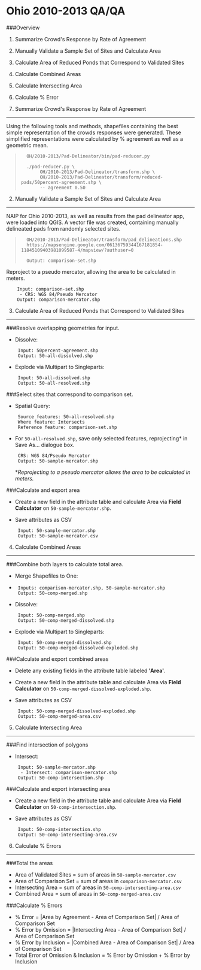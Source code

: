 Ohio 2010-2013 QA/QA
=====================
###Overview
1. Summarize Crowd's Response by Rate of Agreement
2. Manually Validate a Sample Set of Sites and Calculate Area
3. Calculate Area of Reduced Ponds that Correspond to Validated Sites
4. Calculate Combined Areas
5. Calculate Intersecting Area
6. Calculate % Error


1. Summarize Crowd's Response by Rate of Agreement
-------------------------------------------------------------

Using the following tools and methods, shapefiles containing the best simple representation of the crowds responses were generated. These simplified representations were calculated by % agreement as well as a geometric mean.

>	    OH/2010-2013/Pad-Delineator/bin/pad-reducer.py
>
>	    ./pad-reducer.py \ 
>		     OH/2010-2013/Pad-Delineator/transform.shp \
>		     OH/2010-2013/Pad-Delineator/transform/reduced-pads/50percent-agreement.shp \
>		     -- agreement 0.50

2. Manually Validate a Sample Set of Sites and Calculate Area
-------------------------------------------------------------
NAIP for Ohio 2010-2013, as well as results from the pad delineator app, were loaded into QGIS. A vector file was created, containing manually delineated pads from randomly selected sites.
	
>		OH/2010-2013/Pad-Delineator/transform/pad_delineations.shp
>		https://mapsengine.google.com/06136759344167181854-11845109403981099587-4/mapview/?authuser=0
>	 
>		Output: comparison-set.shp


Reproject to a pseudo mercator, allowing the area to be calculated in meters.

		Input: comparison-set.shp
		 - CRS: WGS 84/Pseudo Mercator
		Output: comparison-mercator.shp



3. Calculate Area of Reduced Ponds that Correspond to Validated Sites
--------------------------------------------------------------------
###Resolve overlapping geometries for input.

 - Dissolve:

		Input: 50percent-agreement.shp
		Output: 50-all-dissolved.shp

 - Explode via Multipart to Singleparts:

		Input: 50-all-dissolved.shp
		Output: 50-all-resolved.shp


###Select sites that correspond to comparison set.

 - Spatial Query:
	
		Source features: 50-all-resolved.shp
		Where feature: Intersects
		Reference feature: comparison-set.shp

 - For `50-all-resolved.shp`, save only selected features, reprojecting* in Save As... dialogue box.

	
		CRS: WGS 84/Pseudo Mercator
		Output: 50-sample-mercator.shp
		
	**Reprojecting to a pseudo mercator allows the area to be calculated in meters.*


###Calculate and export area

 - Create a new field in the attribute table and calculate Area via **Field Calculator** on `50-sample-mercator.shp`.

 - Save attributes as CSV
		
		Input: 50-sample-mercator.shp
		Output: 50-sample-mercator.csv

4. Calculate Combined Areas
------------------------------------------------------------------
###Combine both layers to calculate total area.

 - Merge Shapefiles to One:
 - 
		Inputs: comparison-mercator.shp, 50-sample-mercator.shp
		Output: 50-comp-merged.shp 

 - Dissolve:
	
		Input: 50-comp-merged.shp
		Output: 50-comp-merged-dissolved.shp

 - Explode via Multipart to Singleparts:

		Input: 50-comp-merged-dissolved.shp
		Output: 50-comp-merged-dissolved-exploded.shp


###Calculate and export combined areas

 - Delete any existing fields in the attribute table labeled **'Area'**. 
 - Create a new field in the attribute table and calculate Area via **Field Calculator** on `50-comp-merged-dissolved-exploded.shp`.
 - Save attributes as CSV
		
		Input: 50-comp-merged-dissolved-exploded.shp
		Output: 50-comp-merged-area.csv


5. Calculate Intersecting Area
-------------------------------------------------------------------

###Find intersection of polygons

 - Intersect: 
	
		Input: 50-sample-mercator.shp
		 - Intersect: comparison-mercator.shp
		Output: 50-comp-intersection.shp


###Calculate and export intersecting area

 - Create a new field in the attribute table and calculate Area via **Field Calculator** on `50-comp-intersection.shp`.
 - Save attributes as CSV
		
		Input: 50-comp-intersection.shp
		Output: 50-comp-intersecting-area.csv

6. Calculate % Errors
----------------------------------------------------------------
###Total the areas

- Area of Validated Sites = sum of areas in `50-sample-mercator.csv`
- Area of Comparison Set = sum of areas in `comparison-mercator.csv`
- Intersecting Area = sum of areas in `50-comp-intersecting-area.csv`
- Combined Area = sum of areas in `50-comp-merged-area.csv`

###Calculate % Errors

- % Error = |Area by Agreement - Area of Comparison Set| / Area of Comparison Set
- % Error by Omission = |Intersecting Area - Area of Comparison Set| / Area of Comparison Set
- % Error by Inclusion = |Combined Area - Area of Comparison Set| / Area of Comparison Set
- Total Error of Omission & Inclusion = % Error by Omission + % Error by Inclusion